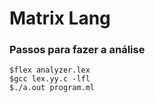 # Matrix Lang

### Passos para fazer a análise

`$flex analyzer.lex`<br/>
`$gcc lex.yy.c -lfl`<br/>
`$./a.out program.ml`<br/>

